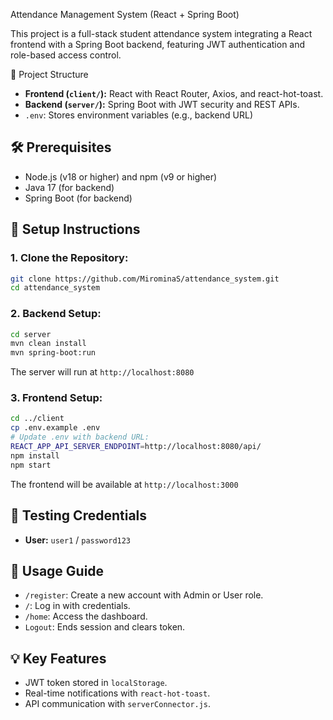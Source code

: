 Attendance Management System (React + Spring Boot)

This project is a full-stack student attendance system integrating a React frontend with a Spring Boot backend, featuring JWT authentication and role-based access control.

📂 Project Structure
- **Frontend (`client/`):** React with React Router, Axios, and react-hot-toast.
- **Backend (`server/`):** Spring Boot with JWT security and REST APIs.
- `.env`: Stores environment variables (e.g., backend URL)

## 🛠️ Prerequisites
- Node.js (v18 or higher) and npm (v9 or higher)
- Java 17 (for backend)
- Spring Boot (for backend)

## 🚀 Setup Instructions
### 1. **Clone the Repository:**
```bash
git clone https://github.com/MirominaS/attendance_system.git
cd attendance_system
```
### 2. **Backend Setup:**
```bash
cd server
mvn clean install
mvn spring-boot:run
```
The server will run at `http://localhost:8080`

### 3. **Frontend Setup:**
```bash
cd ../client
cp .env.example .env
# Update .env with backend URL:
REACT_APP_API_SERVER_ENDPOINT=http://localhost:8080/api/
npm install
npm start
```
The frontend will be available at `http://localhost:3000`

## 🧪 Testing Credentials
- **User:**   `user1` / `password123`

## 📝 Usage Guide
- `/register`: Create a new account with Admin or User role.
- `/`: Log in with credentials.
- `/home`: Access the dashboard.
- `Logout`: Ends session and clears token.

## 💡 Key Features
- JWT token stored in `localStorage`.
- Real-time notifications with `react-hot-toast`.
- API communication with `serverConnector.js`.



